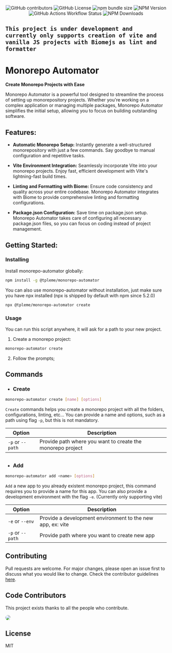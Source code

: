 <p align='center'>
   <img alt="GitHub contributors" src="https://img.shields.io/github/contributors/tpleme/monorepo-automator?logo=github">
   <img alt="GitHub License" src="https://img.shields.io/github/license/tpleme/monorepo-automator?logo=github">
   <img alt="npm bundle size" src="https://img.shields.io/bundlephobia/min/@tpleme/monorepo-automator?logo=npm">
   <img alt="NPM Version" src="https://img.shields.io/npm/v/@tpleme/monorepo-automator?logo=npm">
  <img alt="GitHub Actions Workflow Status" src="https://img.shields.io/github/actions/workflow/status/tpleme/monorepo-automator/code-quality.yml?label=Code%20Quality">
  <img alt="NPM Downloads" src="https://img.shields.io/npm/dt/%40tpleme%2Fmonorepo-automator?logo=npm">
</p>

## `This project is under development and currently only supports creation of vite and vanilla JS projects with Biomejs as lint and formatter`

# Monorepo Automator

**Create Monorepo Projects with Ease**

Monorepo Automator is a powerful tool designed to streamline the process of setting up monorepository projects. Whether you're working on a complex application or managing multiple packages, Monorepo Automator simplifies the initial setup, allowing you to focus on building outstanding software.

## Features:

- **Automatic Monorepo Setup:** Instantly generate a well-structured monorepository with just a few commands. Say goodbye to manual configuration and repetitive tasks.

- **Vite Environment Integration:** Seamlessly incorporate Vite into your monorepo projects. Enjoy fast, efficient development with Vite's lightning-fast build times.

- **Linting and Formatting with Biome:** Ensure code consistency and quality across your entire codebase. Monorepo Automator integrates with Biome to provide comprehensive linting and formatting configurations.

- **Package.json Configuration:** Save time on package.json setup. Monorepo Automator takes care of configuring all necessary package.json files, so you can focus on coding instead of project management.

## Getting Started:

### Installing
Install monorepo-automator globally:
```bash
npm install -g @tpleme/monorepo-automator
```
You can also use monorepo-automator without installation, just make sure you have npx installed (npx is shipped by default with npm since 5.2.0)
```bash
npx @tpleme/monorepo-automator create
```

### Usage
You can run this script anywhere, it will ask for a path to your new project.

1. Create a monorepo project:
```bash
monorepo-automator create
```
2. Follow the prompts;

## Commands
- ### Create
```bash
monorepo-automator create [name] [options]
```
`Create` commands helps you create a monorepo project with all the folders, configurations, linting, etc... You can provide a name and options, such as a path using flag `-p`, but this is not mandatory.

Option | Description
---|---
`-p` or `--path` | Provide path where you want to create the monorepo project
<!-- TODO: add apps list option -->


##
- ### Add
```bash
monorepo-automator add <name> [options]
```
`Add` a new app to you already existent monorepo project, this command requires you to provide a name for this app. You can also provide a development environment with the flag `-e`. (Currently only supporting vite)

Option | Description
---|---
`-e` or `--env` | Provide a development environment to the new app, ex: vite 
`-p` or `--path` | Provide path where you want to create new app


## Contributing
Pull requests are welcome. For major changes, please open an issue first to discuss what you would like to change.
Check the contributor guidelines [here](CONTRIBUTING.md).

## Code Contributors

This project exists thanks to all the people who contribute.

<a href="https://github.com/Tpleme">
  <img style='border-radius:50%' src="https://avatars.githubusercontent.com/u/72796924?s=50&v=4">
</a>

## License
MIT